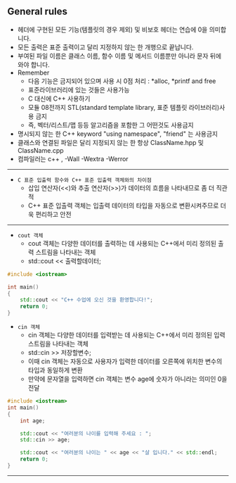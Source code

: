 ## General rules
- 헤더에 구현된 모든 기능(템플릿의 경우 제외) 및 비보호 헤더는 연습에 0을 의미합니다.
- 모든 출력은 표준 출력이고 달리 지정하지 않는 한 개행으로 끝납니다.
- 부여된 파일 이름은 클래스 이름, 함수 이름 및 메서드 이름뿐만 아니라 문자 뒤에 와야 합니다.
- Remember
    - 다음 기능은 금지되어 있으며 사용 시 0점 처리 : *alloc, *printf and free
    - 표준라이브러리에 있는 것들은 사용가능
    - C 대신에 C++ 사용하기
    - 모듈 08전까지 STL(standard template library, 표준 템플릿 라이브러리)사용 금지
    - 즉, 벡터/리스트/맵 등등 알고리즘을 포함한 그 어떤것도 사용금지
- 명시되지 않는 한 C++ keyword "using namespace", "friend" 는 사용금지
- 클래스와 연결된 파일은 달리 지정되지 않는 한 항상 ClassName.hpp 및 ClassName.cpp
- 컴파일러는 c++ , -Wall -Wextra -Werror
---
- `C 표준 입출력 함수와 C++ 표준 입출력 객체와의 차이점`
    - 삽입 연산자(<<)와 추출 연산자(>>)가 데이터의 흐름을 나타내므로 좀 더 직관적
    - C++ 표준 입출력 객체는 입출력 데이터의 타입을 자동으로 변환시켜주므로 더욱 편리하고 안전
---
- `cout 객체`
    - cout 객체는 다양한 데이터를 출력하는 데 사용되는 C++에서 미리 정의된 출력 스트림을 나타내는 객체
    - std::cout << 출력할데이터;
```c++
#include <iostream>

int main()
{
	std::cout << "C++ 수업에 오신 것을 환영합니다!";
	return 0;
}
```
- `cin 객체`
    - cin 객체는 다양한 데이터를 입력받는 데 사용되는 C++에서 미리 정의된 입력 스트림을 나타내는 객체
    - std::cin >> 저장할변수;
    - 이때 cin 객체는 자동으로 사용자가 입력한 데이터를 오른쪽에 위치한 변수의 타입과 동일하게 변환
    - 만약에 문자열을 입력하면 cin 객체는 변수 age에 숫자가 아니라는 의미인 0을 전달
```c++
#include <iostream>
int main()
{
    int age;

    std::cout << "여러분의 나이를 입력해 주세요 : ";
    std::cin >> age;

    std::cout << "여러분의 나이는 " << age << "살 입니다." << std::endl;
    return 0;
}
```
---

